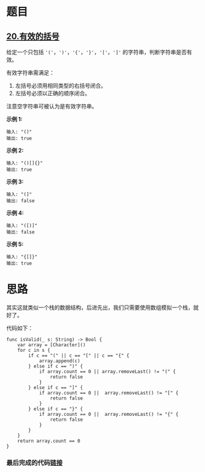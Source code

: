 # 题目

## [20.有效的括号](https://leetcode-cn.com/problems/valid-parentheses/)

给定一个只包括 `'('`，`')'`，`'{'`，`'}'`，`'['`，`']'` 的字符串，判断字符串是否有效。

有效字符串需满足：

1. 左括号必须用相同类型的右括号闭合。
2. 左括号必须以正确的顺序闭合。

注意空字符串可被认为是有效字符串。

**示例 1:**

```
输入: "()"
输出: true
```

**示例 2:**

```
输入: "()[]{}"
输出: true
```

**示例 3:**

```
输入: "(]"
输出: false
```

**示例 4:**

```
输入: "([)]"
输出: false
```

**示例 5:**

```
输入: "{[]}"
输出: true
```

# 思路

其实这就类似一个栈的数据结构，后进先出，我们只需要使用数组模拟一个栈，就好了。

代码如下：

```
func isValid(_ s: String) -> Bool {
    var array = [Character]()
    for c in s {
        if c == "(" || c == "[" || c == "{" {
            array.append(c)
        } else if c == ")" {
            if array.count == 0 || array.removeLast() != "(" {
                return false
            }
        } else if c == "]" {
            if array.count == 0 ||  array.removeLast() != "[" {
                return false
            }
        } else if c == "}" {
            if array.count == 0 ||  array.removeLast() != "{" {
                return false
            }
        }
    }
    return array.count == 0
}
```

### 最后完成的代码[链接](https://github.com/pepsikirk/LeetCode/blob/master/Algorithm/20.ValidParentheses/code.swift)





